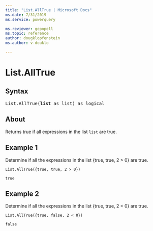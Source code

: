 ```yaml
---
title: "List.AllTrue | Microsoft Docs"
ms.date: 7/31/2019
ms.service: powerquery

ms.reviewer: gepopell
ms.topic: reference
author: dougklopfenstein
ms.author: v-douklo

---
```

# List.AllTrue

## Syntax

<pre>
List.AllTrue(<b>list</b> as list) as logical
</pre>
  
## About  
Returns true if all expressions in the list `list` are true.

## Example 1
Determine if all the expressions in the list {true, true, 2 > 0} are true.

```powerquery-m
List.AllTrue({true, true, 2 > 0})
```

`true`

## Example 2
Determine if all the expressions in the list {true, true, 2 < 0} are true.

```powerquery-m
List.AllTrue({true, false, 2 < 0})
```

`false`

